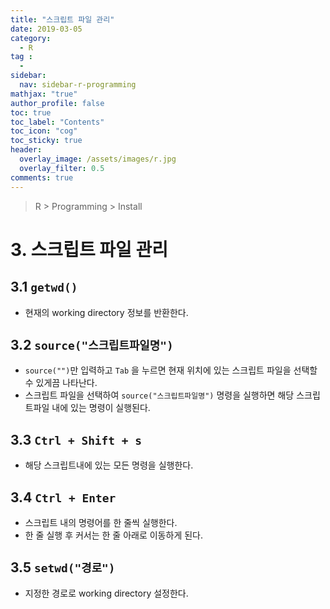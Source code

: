 ```yaml
---
title: "스크립트 파일 관리"
date: 2019-03-05
category:
  - R
tag :
  -
sidebar:
  nav: sidebar-r-programming
mathjax: "true"
author_profile: false
toc: true
toc_label: "Contents"
toc_icon: "cog"
toc_sticky: true
header:
  overlay_image: /assets/images/r.jpg
  overlay_filter: 0.5
comments: true  
---
```

> R > Programming > Install

# 3. 스크립트 파일 관리

## 3.1 `getwd()`

- 현재의 working directory 정보를 반환한다.

## 3.2 `source("스크립트파일명")`

- `source("")`만 입력하고 `Tab` 을 누르면 현재 위치에 있는 스크립트 파일을 선택할 수 있게끔 나타난다.
- 스크립트 파일을 선택하여 `source("스크립트파일명")` 명령을 실행하면 해당 스크립트파일 내에 있는 명령이 실행된다.

## 3.3 `Ctrl + Shift + s`

- 해당 스크립트내에 있는 모든 명령을 실행한다.

## 3.4 `Ctrl + Enter`

- 스크립트 내의 명령어를 한 줄씩 실행한다.
- 한 줄 실행 후 커서는 한 줄 아래로 이동하게 된다.

## 3.5 `setwd("경로")`

- 지정한 경로로 working directory 설정한다.
